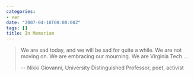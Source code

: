 ```yaml
---
categories:
- var
date: "2007-04-18T00:00:00Z"
tags: []
title: In Memoriam
---
```


> We are sad today, and we will be sad for quite a while.
> We are not moving on. We are embracing our mourning. We are Virginia Tech ... 
> 
> -- 
> Nikki Giovanni, University Distinguished Professor, poet, activist 								
